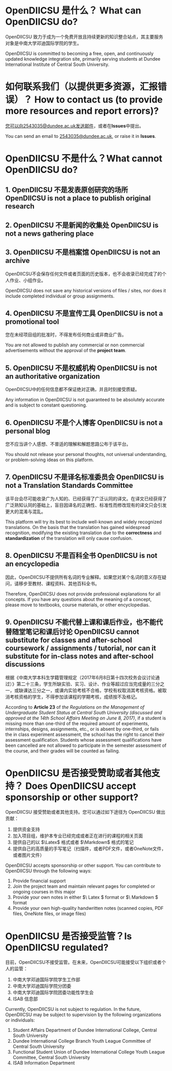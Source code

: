 # OpenDIICSU 是什么？ What can OpenDIICSU do?

OpenDIICSU 致力于成为一个免费开放且持续更新的知识整合站点，其主要服务对象是中南大学邓迪国际学院的学生。

OpenDIICSU is committed to becoming a free, open, and continuously updated knowledge integration site, primarily serving students at Dundee International Institute of Central South University.

# 如何联系我们（以提供更多资源，汇报错误）？ How to contact us (to provide more resources and report errors)?

您可以向2543035@dundee.ac.uk发送邮件，或者在**Issues**中提出。

You can send an email to 2543035@dundee.ac.uk, or raise it in **Issues**.

# OpenDIICSU 不是什么？What cannot OpenDIICSU do?

## 1. OpenDIICSU 不是发表原创研究的场所 OpenDIICSU is not a place to publish original research

## 2. OpenDIICSU 不是新闻的收集处 OpenDIICSU is not a news gathering place

## 3. OpenDIICSU 不是档案馆 OpenDIICSU is not an archive

OpenDIICSU不会保存任何文件或者页面的历史版本，也不会收录已经完成了的个人作业、小组作业。

OpenDIICSU does not save any historical versions of files / sites, nor does it include completed individual or group assignments.

## 4. OpenDIICSU 不是宣传工具 OpenDIICSU is not a promotional tool

您在未经项目组的批准时，不得发布任何商业或非商业广告。

You are not allowed to publish any commercial or non commercial advertisements without the approval of the **project team**.

## 5. OpenDIICSU 不是权威机构 OpenDIICSU is not an authoritative organization

OpenDIICSU中的任何信息都不保证绝对正确，并且时刻接受质疑。

Any information in OpenDIICSU is not guaranteed to be absolutely accurate and is subject to constant questioning.

## 6. OpenDIICSU 不是个人博客 OpenDIICSU is not a personal blog

您不应当讲个人感想、不普适的理解和解题思路公布于该平台。

You should not release your personal thoughts, not universal understanding, or problem-solving ideas on this platform.

## 7. OpenDIICSU 不是译名标准委员会 OpenDIICSU is not a Translation Standards Committee

该平台会尽可能收录广为人知的、已经获得了广泛认同的译文。在译文已经获得了广泛熟知认同的基础上，盲目因译名的正确性、标准性而修改现有的译文只会引发更大的混淆与混乱。

This platform will try its best to include well-known and widely recognized translations. On the basis that the translation has gained widespread recognition, modifying the existing translation due to the **correctness** and **standardization** of the translation will only cause confusion.

## 8. OpenDIICSU 不是百科全书 OpenDIICSU is not an encyclopedia

因此，OpenDIICSU不提供所有名词的专业解释。如果您对某个名词的意义存在疑问，请移步至教材、课程资料、其他百科全书。

Therefore, OpenDIICSU does not provide professional explanations for all concepts. If you have any questions about the meaning of a concept, please move to textbooks, course materials, or other encyclopedias.

## 9. OpenDIICSU 不能代替上课和课后作业，也不能代替随堂笔记和课后讨论 OpenDIICSU cannot substitute for classes and after-school coursework / assignments / tutorial, nor can it substitute for in-class notes and after-school discussions

根据《中南大学本科生学籍管理规定（2017年6月8日第十四次校务会议讨论通过）》第二十三条，学生所缺实验、实习、设计、作业等超过应当完成量的三分之一，或缺课达三分之一，或课内实验考核不合格，学校有权取消其考核资格。被取消考核资格的学生，不得参加该课程的学期考核，成绩按不及格记。

According to **Article 23** of _the Regulations on the Management of Undergraduate Student Status at Central South University (discussed and approved at the 14th School Affairs Meeting on June 8, 2017)_, if a student is missing more than one-third of the required amount of experiments, internships, designs, assignments, etc., or is absent by one-third, or fails the in class experiment assessment, the school has the right to cancel their assessment qualification. Students whose assessment qualifications have been cancelled are not allowed to participate in the semester assessment of the course, and their grades will be counted as failing.

# OpenDIICSU 是否接受赞助或者其他支持？ Does OpenDIICSU accept sponsorship or other support?

OpenDIICSU 接受赞助或者其他支持。您可以通过如下途径为 OpenDIICSU 做出贡献：

1. 提供资金支持
2. 加入项目组，维护本专业已经完成或者正在进行的课程的相关页面
3. 提供自己的以 $\Latex$ 格式或者 $\Markdown$ 格式的笔记
4. 提供自己的高质量的手写笔记（扫描件，或者PDF文件，或者OneNote文件，或者图片文件）



OpenDIICSU accepts sponsorship or other support. You can contribute to OpenDIICSU through the following ways:

1. Provide financial support
2. Join the project team and maintain relevant pages for completed or ongoing courses in this major
3. Provide your own notes in either $\ Latex $ format or $\ Markdown $ format
4. Provide your own high-quality handwritten notes (scanned copies, PDF files, OneNote files, or image files)

# OpenDIICSU 是否接受监管？Is OpenDIICSU regulated?

目前，OpenDIICSU不接受监管。在未来，OpenDIICSU可能接受以下组织或者个人的监管：

1. 中南大学邓迪国际学院学生工作部
2. 中南大学邓迪国际学院分团委
3. 中南大学邓迪国际学院团委功能性学生会
4. ISAB 信息部

Currently, OpenDIICSU is not subject to regulation. In the future, OpenDIICSU may be subject to supervision by the following organizations or individuals:

1. Student Affairs Department of Dundee International College, Central South University
2. Dundee International College Branch Youth League Committee of Central South University
3. Functional Student Union of Dundee International College Youth League Committee, Central South University
4. ISAB Information Department
